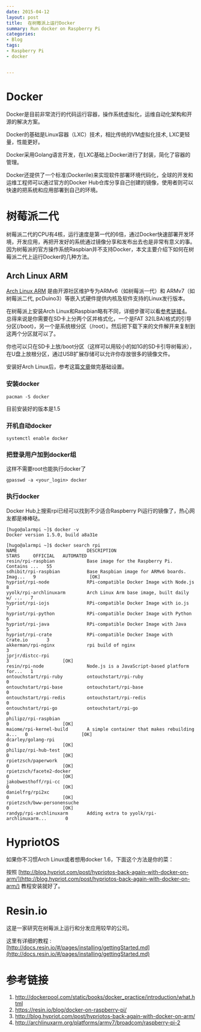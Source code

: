 ```yaml
---
date: 2015-04-12
layout: post
title:  在树莓派上运行Docker
summary: Run docker on Raspberry Pi
categories:
- Blog
tags:
- Raspberry Pi
- docker


---
```




# Docker

Docker是目前非常流行的代码运行容器，操作系统虚拟化，运维自动化架构和开源的解决方案。

Docker的基础是Linux容器（LXC）技术，相比传统的VM虚拟化技术, LXC更轻量，性能更好。

Docker采用Golang语言开发，在LXC基础上Docker进行了封装，简化了容器的管理。

<!--more-->

Docker还提供了一个标准(Dockerile)来实现软件部署环境代码化，全球的开发和运维工程师可以通过官方的Docker Hub仓库分享自己创建的镜像，使用者则可以快速的把系统和应用部署到自己的环境。


# 树莓派二代
树莓派二代的CPU有4核，运行速度是第一代的6倍，通过Docker快速部署开发环境，开发应用，再把开发好的系统通过镜像分享和发布出去也是非常有意义的事。因为树莓派的官方操作系统Raspbian并不支持Docker，本文主要介绍下如何在树莓派二代上运行Docker的几种方法。

## Arch Linux ARM
[Arch Linux ARM](http://archlinuxarm.org) 是由开源社区维护专为ARMv6（如树莓派一代）和 ARMv7（如树莓派二代, pcDuino3）等嵌入式硬件提供内核及软件支持的Linux发行版本。

在树莓派上安装Arch Linux和Raspbian略有不同，详细步骤可以看[参考链接4](http://archlinuxarm.org/platforms/armv7/broadcom/raspberry-pi-2)。
总得来说是你需要在SD卡上分两个区并格式化，一个是FAT 32(LBA)格式的引导分区(/boot)，另一个是系统根分区（/root）。然后把下载下来的文件解开来复制到这两个分区就可以了。

你也可以只在SD卡上放/boot分区（这样可以用较小的如1G的SD卡引导树莓派），在U盘上放根分区，通过USB扩展存储可以允许你存放很多的镜像文件。

安装好Arch Linux后，参考这篇[文章](http://hugozhu.myalert.info/2013/03/09/setup-archliunx-on-raspberry-pi.html)做完基础设置。


### 安装docker

```
pacman -S docker
```
目前安装好的版本是1.5


### 开机自动docker

```
systemctl enable docker
```

### 把登录用户加到docker组
这样不需要root也能执行docker了

```
gpasswd -a <your_login> docker
```

### 执行docker
Docker Hub上搜索rpi已经可以找到不少适合Raspberry Pi运行的镜像了，热心网友都是棒棒哒。

```
[hugo@alarmpi ~]$ docker -v      
Docker version 1.5.0, build a8a31e

[hugo@alarmpi ~]$ docker search rpi
NAME                          DESCRIPTION                                     STARS     OFFICIAL   AUTOMATED
resin/rpi-raspbian            Base image for the Raspberry Pi. Contains ...   55                   
sdhibit/rpi-raspbian          Base Raspbian image for ARMv6 boards. Imag...   9                    [OK]
hypriot/rpi-node              RPi-compatible Docker Image with Node.js        8                    
yyolk/rpi-archlinuxarm        Arch Linux Arm base image, built daily w/ ...   7                    
hypriot/rpi-iojs              RPi-compatible Docker Image with io.js          7                    
hypriot/rpi-python            RPi-compatible Docker Image with Python         6                    
hypriot/rpi-java              RPi-compatible Docker Image with Java           5                    
hypriot/rpi-crate             RPi-compatible Docker Image with Crate.io       3                    
akkerman/rpi-nginx            rpi build of nginx                              3                    
jprjr/distcc-rpi                                                              3                    [OK]
resin/rpi-node                Node.js is a JavaScript-based platform for...   1                    
ontouchstart/rpi-ruby         ontouchstart/rpi-ruby                           0                    
ontouchstart/rpi-base         ontouchstart/rpi-base                           0                    
ontouchstart/rpi-redis        ontouchstart/rpi-redis                          0                    
ontouchstart/rpi-go           ontouchstart/rpi-go                             0                    
philipz/rpi-raspbian                                                          0                    [OK]
maiome/rpi-kernel-build       A simple container that makes rebuilding a...   0                    [OK]
dcarley/golang-rpi                                                            0                    [OK]
philipz/rpi-hub-test                                                          0                    [OK]
rpietzsch/paperwork                                                           0                    [OK]
rpietzsch/facete2-docker                                                      0                    [OK]
jakobwesthoff/rpi-cc                                                          0                    [OK]
danielfrg/rpi2xc                                                              0                    [OK]
rpietzsch/bww-personensuche                                                   0                    [OK]
randyp/rpi-archlinuxarm       Adding extra to yyolk/rpi-archlinuxarm...       0                    

```

# HypriotOS

如果你不习惯Arch Linux或者想用docker 1.6，下面这个方法是你的菜：

按照 [http://blog.hypriot.com/post/hypriotos-back-again-with-docker-on-arm/](http://blog.hypriot.com/post/hypriotos-back-again-with-docker-on-arm/) 教程安装就好了。


# Resin.io
这是一家研究在树莓派上运行和分发应用较早的公司。

这里有详细的教程 : [http://docs.resin.io/#/pages/installing/gettingStarted.md](http://docs.resin.io/#/pages/installing/gettingStarted.md)


# 参考链接
1. http://dockerpool.com/static/books/docker_practice/introduction/what.html
2. https://resin.io/blog/docker-on-raspberry-pi/
3. http://blog.hypriot.com/post/hypriotos-back-again-with-docker-on-arm/
4. http://archlinuxarm.org/platforms/armv7/broadcom/raspberry-pi-2